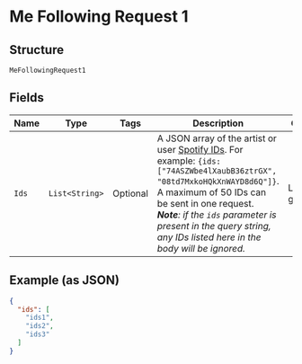 
# Me Following Request 1

## Structure

`MeFollowingRequest1`

## Fields

| Name | Type | Tags | Description | Getter | Setter |
|  --- | --- | --- | --- | --- | --- |
| `Ids` | `List<String>` | Optional | A JSON array of the artist or user [Spotify IDs](/documentation/web-api/concepts/spotify-uris-ids). For example: `{ids:["74ASZWbe4lXaubB36ztrGX", "08td7MxkoHQkXnWAYD8d6Q"]}`. A maximum of 50 IDs can be sent in one request. _**Note**: if the `ids` parameter is present in the query string, any IDs listed here in the body will be ignored._ | List<String> getIds() | setIds(List<String> ids) |

## Example (as JSON)

```json
{
  "ids": [
    "ids1",
    "ids2",
    "ids3"
  ]
}
```

